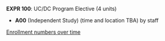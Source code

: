 **EXPR 100**: UC/DC Program Elective (4 units)

- **A00** (Independent Study) (time and location TBA) by staff

[Enrollment numbers over time](./EXPR100.tsv)
